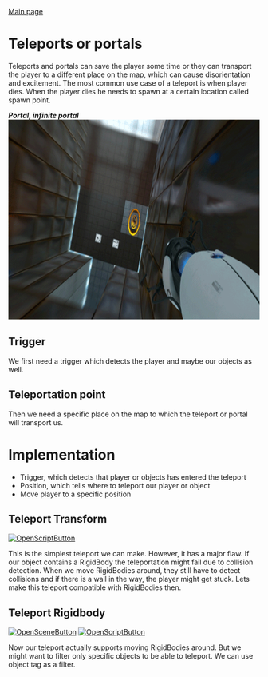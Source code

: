 [Main page](../../../readme.md)

# Teleports or portals
Teleports and portals can save the player some time or they can transport the player to a different place on the map, which can cause disorientation and excitement. The most common use case of a teleport is when player dies.
When the player dies he needs to spawn at a certain location called spawn point.

***Portal, infinite portal***\
<img src="../../img/portal.gif" alt="portal" height="400"/>
## Trigger
We first need a trigger which detects the player and maybe our objects as well.

## Teleportation point
Then we need a specific place on the map to which the teleport or portal will transport us.

# Implementation
- Trigger, which detects that player or objects has entered the teleport
- Position, which tells where to teleport our player or object
- Move player to a specific position

## Teleport Transform

[![OpenScriptButton](https://img.shields.io/badge/Open%20script-4287f5?style=for-the-badge 'OpenScriptButton')](http://localhost:8081/?actionType=loadScript&value=Runtime/Teleport/TeleportTransform.cs)

This is the simplest teleport we can make. However, it has a major flaw.
If our object contains a RigidBody the teleportation might fail due to collision detection.
When we move RigidBodies around, they still have to detect collisions and if there is a wall in the way, the player might get stuck. Lets make this teleport compatible with RigidBodies then.

## Teleport Rigidbody

[![OpenSceneButton](https://img.shields.io/badge/Open%20scene-4287f5?style=for-the-badge 'OpenSceneButton')](http://localhost:8081/?actionType=loadScene&value=Teleport.unity) [![OpenScriptButton](https://img.shields.io/badge/Open%20script-4287f5?style=for-the-badge 'OpenScriptButton')](http://localhost:8081/?actionType=loadScript&value=Runtime/Teleport/TeleportRigidbody.cs)

Now our teleport actually supports moving RigidBodies around. But we might want to filter only specific objects to be able to teleport. We can use object tag as a filter.